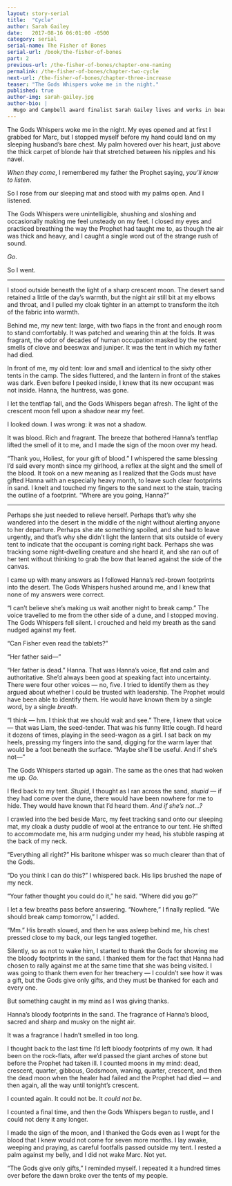 ```yaml
---
layout: story-serial
title:  "Cycle"
author: Sarah Gailey
date:   2017-08-16 06:01:00 -0500
category: serial
serial-name: The Fisher of Bones
serial-url: /book/the-fisher-of-bones
part: 2
previous-url: /the-fisher-of-bones/chapter-one-naming
permalink: /the-fisher-of-bones/chapter-two-cycle
next-url: /the-fisher-of-bones/chapter-three-increase
teaser: "The Gods Whispers woke me in the night."
published: true
author-img: sarah-gailey.jpg
author-bio: |
  Hugo and Campbell award finalist Sarah Gailey lives and works in beautiful Portland, Oregon. Their nonfiction has been published by _Mashable_ and the _Boston Globe_, and their fiction has been published internationally. They are a regular contributor for _Tor.com_ and _Barnes & Noble_. You can find links to their work at [www.sarahgailey.com](http://www.sarahgailey.com). They tweet [@gaileyfrey](http://twitter.com/gaileyfrey).
---
```


The Gods Whispers woke me in the night. My eyes opened and at first I grabbed for Marc, but I stopped myself before my hand could land on my sleeping husband’s bare chest. My palm hovered over his heart, just above the thick carpet of blonde hair that stretched between his nipples and his navel.

*When they come*, I remembered my father the Prophet saying, *you’ll know to listen*.

So I rose from our sleeping mat and stood with my palms open. And I listened.

The Gods Whispers were unintelligible, shushing and sloshing and occasionally making me feel unsteady on my feet. I closed my eyes and practiced breathing the way the Prophet had taught me to, as though the air was thick and heavy, and I caught a single word out of the strange rush of sound.

*Go*.

So I went.

----

I stood outside beneath the light of a sharp crescent moon. The desert sand retained a little of the day’s warmth, but the night air still bit at my elbows and throat, and I pulled my cloak tighter in an attempt to transform the itch of the fabric into warmth.

Behind me, my new tent: large, with two flaps in the front and enough room to stand comfortably. It was patched and wearing thin at the folds. It was fragrant, the odor of decades of human occupation masked by the recent smells of clove and beeswax and juniper. It was the tent in which my father had died.

In front of me, my old tent: low and small and identical to the sixty other tents in the camp. The sides fluttered, and the lantern in front of the stakes was dark. Even before I peeked inside, I knew that its new occupant was not inside. Hanna, the huntress, was gone.

I let the tentflap fall, and the Gods Whispers began afresh. The light of the crescent moon fell upon a shadow near my feet.

I looked down. I was wrong: it was not a shadow.

It was blood. Rich and fragrant. The breeze that bothered Hanna’s tentflap lifted the smell of it to me, and I made the sign of the moon over my head.

“Thank you, Holiest, for your gift of blood.” I whispered the same blessing I’d said every month since my girlhood, a reflex at the sight and the smell of the blood. It took on a new meaning as I realized that the Gods must have gifted Hanna with an especially heavy month, to leave such clear footprints in sand. I knelt and touched my fingers to the sand next to the stain, tracing the outline of a footprint. “Where are you going, Hanna?”

----

Perhaps she just needed to relieve herself. Perhaps that’s why she wandered into the desert in the middle of the night without alerting anyone to her departure. Perhaps she ate something spoiled, and she had to leave urgently, and that’s why she didn’t light the lantern that sits outside of every tent to indicate that the occupant is coming right back. Perhaps she was tracking some night-dwelling creature and she heard it, and she ran out of her tent without thinking to grab the bow that leaned against the side of the canvas.

I came up with many answers as I followed Hanna’s red-brown footprints into the desert. The Gods Whispers hushed around me, and I knew that none of my answers were correct.

“I can’t believe she’s making us wait another night to break camp.” The voice travelled to me from the other side of a dune, and I stopped moving. The Gods Whispers fell silent. I crouched and held my breath as the sand nudged against my feet.

“Can Fisher even read the tablets?”

“Her father said—”

“Her father is dead.” Hanna. That was Hanna’s voice, flat and calm and authoritative. She’d always been good at speaking fact into uncertainty. There were four other voices — no, five. I tried to identify them as they argued about whether I could be trusted with leadership. The Prophet would have been able to identify them. He would have known them by a single word, by a single *breath*.

“I think — hm. I think that we should wait and see.” There, I knew that voice — that was Liam, the seed-tender. That was his funny little cough. I’d heard it dozens of times, playing in the seed-wagon as a girl. I sat back on my heels, pressing my fingers into the sand, digging for the warm layer that would be a foot beneath the surface. “Maybe she’ll be useful. And if she’s not—”

The Gods Whispers started up again. The same as the ones that had woken me up. *Go*.

I fled back to my tent. *Stupid*, I thought as I ran across the sand, *stupid* — if they had come over the dune, there would have been nowhere for me to hide. They would have known that I’d heard them. *And if she’s not…?*

I crawled into the bed beside Marc, my feet tracking sand onto our sleeping mat, my cloak a dusty puddle of wool at the entrance to our tent. He shifted to accommodate me, his arm nudging under my head, his stubble rasping at the back of my neck.

“Everything all right?” His baritone whisper was so much clearer than that of the Gods.

“Do you think I can do this?” I whispered back. His lips brushed the nape of my neck.

“Your father thought you could do it,” he said. “Where did you go?”

I let a few breaths pass before answering. “Nowhere,” I finally replied. “We should break camp tomorrow,” I added.

“Mm.” His breath slowed, and then he was asleep behind me, his chest pressed close to my back, our legs tangled together.

Silently, so as not to wake him, I started to thank the Gods for showing me the bloody footprints in the sand. I thanked them for the fact that Hanna had chosen to rally against me at the same time that she was being visited. I was going to thank them even for her treachery — I couldn’t see how it was a gift, but the Gods give only gifts, and they must be thanked for each and every one.

But something caught in my mind as I was giving thanks.

Hanna’s bloody footprints in the sand. The fragrance of Hanna’s blood, sacred and sharp and musky on the night air.

It was a fragrance I hadn’t smelled in too long.

I thought back to the last time I’d left bloody footprints of my own. It had been on the rock-flats, after we’d passed the giant arches of stone but before the Prophet had taken ill. I counted moons in my mind: dead, crescent, quarter, gibbous, Godsmoon, waning, quarter, crescent, and then the dead moon when the healer had failed and the Prophet had died — and then again, all the way until tonight’s crescent.

I counted again. It could not be. It *could not be*.

I counted a final time, and then the Gods Whispers began to rustle, and I could not deny it any longer.

I made the sign of the moon, and I thanked the Gods even as I wept for the blood that I knew would not come for seven more months. I lay awake, weeping and praying, as careful footfalls passed outside my tent. I rested a palm against my belly, and I did not wake Marc. Not yet.

“The Gods give only gifts,” I reminded myself. I repeated it a hundred times over before the dawn broke over the tents of my people.
